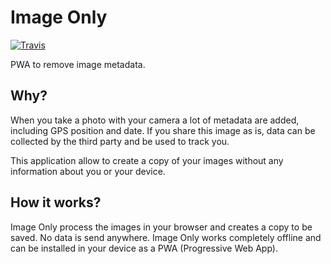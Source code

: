 Image Only
==
[![Travis](https://travis-ci.org/eboukamza/image-only.svg?branch=master)](https://travis-ci.org/eboukamza/image-only)

PWA to remove image metadata.

Why?
--

When you take a photo with your camera a lot of metadata are added, including GPS position and date.
If you share this image as is, data can be collected by the third party and be used to track you.

This application allow to create a copy of your images without any information about you or your device.

How it works?
---

Image Only process the images in your browser and creates a copy to be saved. No data is send anywhere.
Image Only works completely offline and can be installed in your device as a PWA (Progressive Web App).
